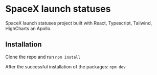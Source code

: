 # SpaceX launch statuses

SpaceX launch statuses project built with React, Typescript, Tailwind, HighCharts an Apollo.

## Installation

Clone the repo and run `npm install`

After the successful installation of the packages: `npm dev`
